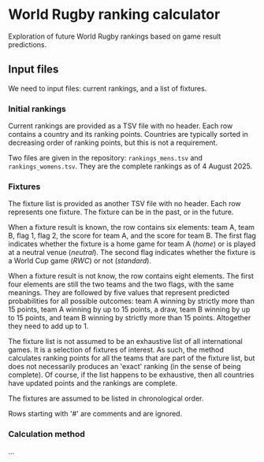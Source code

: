# World Rugby ranking calculator

Exploration of future World Rugby rankings based on game result predictions.

## Input files

We need to input files: current rankings, and a list of fixtures.

### Initial rankings

Current rankings are provided as a TSV file with no header. Each row contains a country and its ranking points. Countries are typically sorted in decreasing order of ranking points, but this is not a requirement.

Two files are given in the repository: `rankings_mens.tsv` and `rankings_womens.tsv`. They are the complete rankings as of 4 August 2025.

### Fixtures

The fixture list is provided as another TSV file with no header. Each row represents one fixture. The fixture can be in the past, or in the future. 

When a fixture result is known, the row contains six elements: team A, team  B, flag 1, flag 2, the score for team A, and the score for team B. The first flag indicates whether the fixture is a home game for team A (*home*) or is played at a neutral venue (*neutral*). The second flag indicates whether the fixture is a World Cup game (*RWC*) or not (*standard*).

When a fixture result is not know, the row contains eight elements. The first four elements are still the two teams and the two flags, with the same meanings. They are followed by five values that represent predicted probabilities for all possible outcomes: team A winning by strictly more than 15 points, team A winning by up to 15 points, a draw, team B winning by up to 15 points, and team B winning by strictly more than 15 points. Altogether they need to add up to 1.

The fixture list is not assumed to be an exhaustive list of all international games. It is a selection of fixtures of interest. As such, the method calculates ranking points for all the teams that are part of the fixture list, but does not necessarily produces an 'exact' ranking (in the sense of being complete).
Of course, if the list happens to be exhaustive, then all countries have updated points and the rankings are complete.

The fixtures are assumed to be listed in chronological order.

Rows starting with '#' are comments and are ignored.

### Calculation method

...